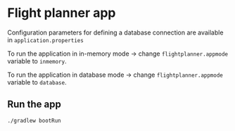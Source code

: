 # Flight planner app

Configuration parameters for defining a database connection are available in `application.properties`

To run the application in in-memory mode -> change `flightplanner.appmode` variable to `inmemory`.

To run the application in database mode -> change `flightplanner.appmode` variable to `database`.

## Run the app

    ./gradlew bootRun